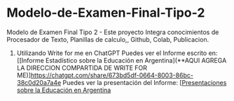 # Modelo-de-Examen-Final-Tipo-2
Modelo de Examen Final Tipo 2 - Este proyecto Integra conocimientos de Procesador de Texto, Planillas de calculo,, Github, Colab, Publicacion.
1. Utilizando Write for me en ChatGPT Puedes ver el Informe escrito en: [[Informe Estadístico sobre la Educación en Argentina](**AQUI AGREGA LA DIRECCION COMPARTIDA DE WRITE FOR ME)]https://chatgpt.com/share/673bd5df-0664-8003-86bc-38c0d20a7a4e
Puedes ver la presentación del Informe: [[Presentaciones sobre la Educación en Argentina](https://gamma.app/docs/Informe-Estadistico-de-Educacion-en-Argentina-8sww9pt90yxa1m0)
